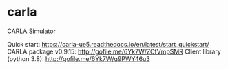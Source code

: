 # carla
CARLA Simulator

Quick start: https://carla-ue5.readthedocs.io/en/latest/start_quickstart/
CARLA package v0.9.15: http://gofile.me/6Yk7W/ZCfVmpSMR
Client library (python 3.8): http://gofile.me/6Yk7W/q9PWY46u3 

